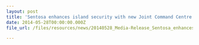 ```yaml
---
layout: post
title: 'Sentosa enhances island security with new Joint Command Centre'
date: 2014-05-28T00:00:00.000Z
file_url: /files/resources/news/20140528_Media-Release_Sentosa_enhances_island_security_with_new_JCC.pdf

---
```


